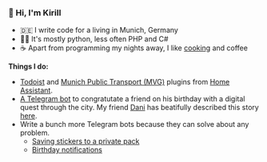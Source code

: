 ### 👋 Hi, I'm Kirill

- 🇩🇪 I write code for a living in Munich, Germany
- 🧑‍💻 It's mostly python, less often PHP and C#
- ☕ Apart from programming my nights away, I like [cooking](https://github.com/MrGauz/recipes) and coffee

**Things I do:**
- [Todoist](https://github.com/MrGauz/home-assistant-todoist) and [Munich Public Transport (MVG)](https://github.com/MrGauz/home-assistant-munich-transport) plugins from [Home Assistant](https://www.home-assistant.io/).
- [A Telegram bot](https://github.com/MrGauz/eugenebot2021) to congratutate a friend on his birthday with a digital quest through the city. My friend [Dani](https://github.com/danielbilyk) has beatifully described this story [here](https://vas3k.club/post/13774/).
- Write a bunch more Telegram bots because they can solve about any problem.
  - [Saving stickers to a private pack](https://github.com/MrGauz/VorishkaBot)
  - [Birthday notifications](https://github.com/MrGauz/BirthdaysBot)
